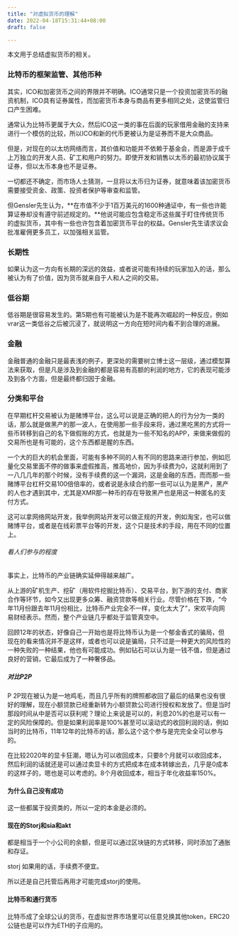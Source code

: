 ```yaml
---
title: "对虚拟货币的理解"
date: 2022-04-18T15:31:44+08:00
draft: false

---
```


本文用于总结虚拟货币的相关。

### 比特币的框架监管、其他币种

其实，ICO和加密货币之间的界限并不明确。ICO通常只是一个投资加密货币的融资机制，ICO具有证券属性，而加密货币本身与商品有更多相同之处，这使监管归口产生困难。

通常认为比特币更属于大众，然后ICO这一类的事在后面的玩家借用金融的支持来进行一个模仿的比较，所以ICO和新的代币更被认为是证券而不是大众商品。

但是，对现在的以太坊网络而言，其价值和功能并不依赖于基金会，而是源于成千上万独立的开发人员、矿工和用户的努力。即使开发和销售以太币的最初协议属于证券，但以太币本身也不是证券。

一切都还不确定，而市场人士猜测，一旦将以太币归为证券，就意味着该加密货币需要接受资金、政策、投资者保护等审查和监管。

但Gensler先生认为，**在市值不少于1百万美元的1600种通证中，有一些也许能算证券却没有遵守前述规定的。**他说可能应包含稳定币这些属于盯住传统货币的虚拟货币，其中有一些也许包含着加密货币平台的权益。Gensler先生请求议会批准雇佣更多员工，以加强相关监管。

### 长期性

如果认为这一方向有长期的深远的效益，或者说可能有持续的玩家加入的话，那么被认为有了价值，因为货币就来自于人和人之间的交易。

### 低谷期

低谷期是很容易发生的。第5期也有可能被认为是不能再次崛起的一种反应，例如vrar这一类低谷之后被沉浸了，就说明这一方向在短时间内看不到合理的进展。

### 金融

金融普通的金融只是最表浅的例子，更深处的需要树立博士这一层级，通过模型算法来获取，但是凡是涉及到金融的都是容易有高额的利润的地方，它的表现可能涉及到各个方面，但是最终都归因于金融。

### 分类和平台

在早期杠杆交易被认为是赌博平台，这么可以说是正确的把人的行为分为一类的话，那么就是做黑产的那一波人，在使用那一些手段来将，通过黑吃黑的方式将一些币转移到自己的名下做假账的方式，也就是为一些不知名的APP，来做来做假的交易所也是有可能的，这个东西都是腥的东西。

一个大的巨大的机会里面，可能有多种不同的人有不同的思路来进行参加，例如厄量化交易里面不停的做事来虚假推高，推高地价，因为手续费为0，这就利用到了一八几几年的那个时候，没有手续费的这一个漏洞，这是金融的东西，而而那一些赌博平台杠杆交易100倍倍率的，或者说是永续合约那一些可以认为是黑产，黑产的人也才遇到其中，尤其是XMR那一种币的存在导致黑产也是用这一种匿名的支付方式。



这可以拿网络网站开发，我举例网站开发可以做正规的开发，例如淘宝，也可以做赌博平台，或者是在线彩票平台等的开发，这个只是技术的手段，用在不同的位置上。

###### 看人们参与的程度

事实上，比特币的产业链确实延伸得越来越广。

从上游的矿机生产、挖矿（用软件挖掘比特币）、交易平台，到下游的支付、商家合作等环节，如今又出现更多众筹、融资贷款等相关行业。尽管价格在下跌，“今年11月份跟去年11月份相比，比特币产业完全不一样，变化太大了”，宋欢平向网易财经表示。然而，整个产业链几乎都处于监管真空中。

回顾12年的状态，好像自己一开始也是将比特币认为是一个郁金香式的骗局，但现在的看来情况并不是这样，或者也可以说是骗局，只不过是一种更大的风险性的一种失败的一种结果，他也有可能成功。例如钻石可以认为是一钱不值，但是通过良好的营销，它最后成为了一种奢侈品。

##### 对比P2P

 P 2P现在被认为是一地鸡毛，而且几乎所有的牌照都收回了最后的结果也没有很好的理解，现在小额贷款已经重新转为小额贷款公司进行授权和发放了。但是当时那段时间从中是否可以获利呢？理论上来说是可以的，利息20%的也是可以有一定的风险保障的。但是如果利润率是100%甚至可以滚动式的收回利润的话，例如当时的比特币，11年12年的比特币的话，那么这个这个参与是完完全全可以参与的。

在比较2020年的显卡狂潮，嗯认为可以收回成本，只要8个月就可以收回成本，然后利润的话就还是可以通过卖显卡的方式把成本在成本转嫁出去，几乎是0成本的这样子的，嗯也是可以考虑的。8个月收回成本，相当于年化收益率150%。



#### 为什么自己没有成功

这一些都属于投资类的，所以一定的本金是必须的。



#### 现在的Storj和sia和akt

都是相当于一个小公司的余额，但是可以通过区块链的方式转移，同时添加了通胀和存证。

storj 如果用的话，手续费不便宜。

所以还是自己托管后再用才可能完成storj的使用。

#### 比特币和通行货币

比特币成了全球公认的货币，在虚拟世界市场里可以任意兑换其他token，ERC20公链也是可以作为ETH的子应用的。

